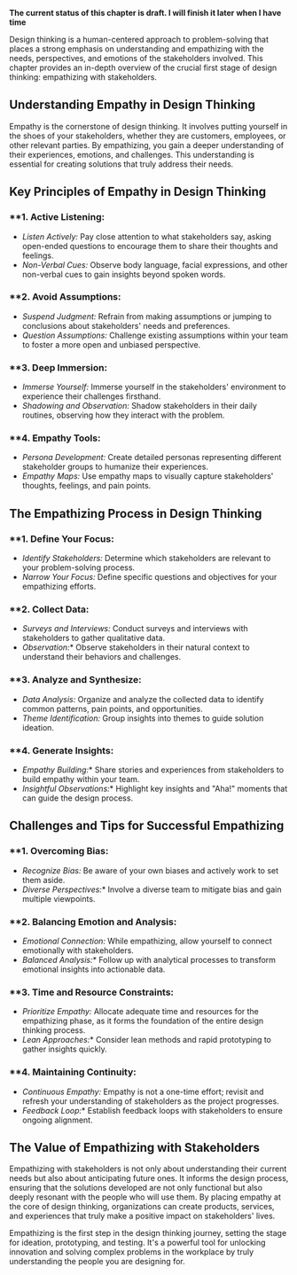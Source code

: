 **The current status of this chapter is draft. I will finish it later when I have time**

Design thinking is a human-centered approach to problem-solving that places a strong emphasis on understanding and empathizing with the needs, perspectives, and emotions of the stakeholders involved. This chapter provides an in-depth overview of the crucial first stage of design thinking: empathizing with stakeholders.

**Understanding Empathy in Design Thinking**
--------------------------------------------

Empathy is the cornerstone of design thinking. It involves putting yourself in the shoes of your stakeholders, whether they are customers, employees, or other relevant parties. By empathizing, you gain a deeper understanding of their experiences, emotions, and challenges. This understanding is essential for creating solutions that truly address their needs.

**Key Principles of Empathy in Design Thinking**
------------------------------------------------

### \*\*1. **Active Listening:**

* *Listen Actively:* Pay close attention to what stakeholders say, asking open-ended questions to encourage them to share their thoughts and feelings.
* *Non-Verbal Cues:* Observe body language, facial expressions, and other non-verbal cues to gain insights beyond spoken words.

### \*\*2. **Avoid Assumptions:**

* *Suspend Judgment:* Refrain from making assumptions or jumping to conclusions about stakeholders' needs and preferences.
* *Question Assumptions:* Challenge existing assumptions within your team to foster a more open and unbiased perspective.

### \*\*3. **Deep Immersion:**

* *Immerse Yourself:* Immerse yourself in the stakeholders' environment to experience their challenges firsthand.
* *Shadowing and Observation:* Shadow stakeholders in their daily routines, observing how they interact with the problem.

### \*\*4. **Empathy Tools:**

* *Persona Development:* Create detailed personas representing different stakeholder groups to humanize their experiences.
* *Empathy Maps:* Use empathy maps to visually capture stakeholders' thoughts, feelings, and pain points.

**The Empathizing Process in Design Thinking**
----------------------------------------------

### \*\*1. **Define Your Focus:**

* *Identify Stakeholders:* Determine which stakeholders are relevant to your problem-solving process.
* *Narrow Your Focus:* Define specific questions and objectives for your empathizing efforts.

### \*\*2. **Collect Data:**

* *Surveys and Interviews:* Conduct surveys and interviews with stakeholders to gather qualitative data.
* *Observation:*\* Observe stakeholders in their natural context to understand their behaviors and challenges.

### \*\*3. **Analyze and Synthesize:**

* *Data Analysis:* Organize and analyze the collected data to identify common patterns, pain points, and opportunities.
* *Theme Identification:* Group insights into themes to guide solution ideation.

### \*\*4. **Generate Insights:**

* *Empathy Building:*\* Share stories and experiences from stakeholders to build empathy within your team.
* *Insightful Observations:*\* Highlight key insights and "Aha!" moments that can guide the design process.

**Challenges and Tips for Successful Empathizing**
--------------------------------------------------

### \*\*1. **Overcoming Bias:**

* *Recognize Bias:* Be aware of your own biases and actively work to set them aside.
* *Diverse Perspectives:*\* Involve a diverse team to mitigate bias and gain multiple viewpoints.

### \*\*2. **Balancing Emotion and Analysis:**

* *Emotional Connection:* While empathizing, allow yourself to connect emotionally with stakeholders.
* *Balanced Analysis:*\* Follow up with analytical processes to transform emotional insights into actionable data.

### \*\*3. **Time and Resource Constraints:**

* *Prioritize Empathy:* Allocate adequate time and resources for the empathizing phase, as it forms the foundation of the entire design thinking process.
* *Lean Approaches:*\* Consider lean methods and rapid prototyping to gather insights quickly.

### \*\*4. **Maintaining Continuity:**

* *Continuous Empathy:* Empathy is not a one-time effort; revisit and refresh your understanding of stakeholders as the project progresses.
* *Feedback Loop:*\* Establish feedback loops with stakeholders to ensure ongoing alignment.

**The Value of Empathizing with Stakeholders**
----------------------------------------------

Empathizing with stakeholders is not only about understanding their current needs but also about anticipating future ones. It informs the design process, ensuring that the solutions developed are not only functional but also deeply resonant with the people who will use them. By placing empathy at the core of design thinking, organizations can create products, services, and experiences that truly make a positive impact on stakeholders' lives.

Empathizing is the first step in the design thinking journey, setting the stage for ideation, prototyping, and testing. It's a powerful tool for unlocking innovation and solving complex problems in the workplace by truly understanding the people you are designing for.
